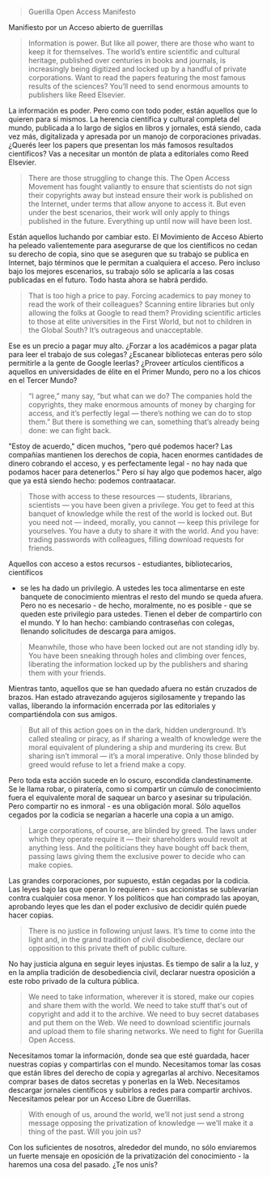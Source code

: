 > Guerilla Open Access Manifesto

Manifiesto por un Acceso abierto de guerrillas

> Information is power. But like all power, there are those who want to
> keep it for themselves. The world’s
> entire scientific and cultural heritage, published over centuries in
> books and journals, is increasingly
> being digitized and locked up by a handful of private corporations.
> Want to read the papers featuring the
> most famous results of the sciences? You’ll need to send enormous
> amounts to publishers like Reed Elsevier.

La información es poder. Pero como con todo poder, están aquellos que lo
quieren para sí mismos. La herencia científica y cultural completa del mundo,
publicada a lo largo de siglos en libros y jornales, está siendo, cada vez más,
digitalizada y apresada por un manojo de corporaciones privadas. ¿Querés leer
los papers que presentan los más famosos resultados científicos? Vas
a necesitar un montón de plata a editoriales como Reed Elsevier.

> There are those struggling to change this. The Open Access Movement
> has fought valiantly to ensure that
> scientists do not sign their copyrights away but instead ensure their
> work is published on the Internet,
> under terms that allow anyone to access it. But even under the best
> scenarios, their work will only apply to
> things published in the future. Everything up until now will have been lost.

Están aquellos luchando por cambiar esto. El Movimiento de Acceso Abierto ha
peleado valientemente para asegurarse de que los científicos no cedan su
derecho de copia, sino que se aseguren que su trabajo se publica en Internet,
bajo términos que le permitan a cualquiera el acceso. Pero incluso bajo los
mejores escenarios, su trabajo sólo se aplicaría a las cosas publicadas en el
futuro. Todo hasta ahora se habrá perdido.

> That is too high a price to pay. Forcing academics to pay money to
> read the work of their colleagues?
> Scanning entire libraries but only allowing the folks at Google to
> read them? Providing scientific articles
> to those at elite universities in the First World, but not to children
> in the Global South? It’s outrageous
> and unacceptable.

Ese es un precio a pagar muy alto. ¿Forzar a los académicos a pagar plata para
leer el trabajo de sus colegas? ¿Escanear bibliotecas enteras pero sólo
permitirle a la gente de Google leerlas? ¿Proveer artículos científicos
a aquellos en universidades de élite en el Primer Mundo, pero no a los chicos
en el Tercer Mundo?

> “I agree,” many say, “but what can we do? The companies hold the
> copyrights, they make enormous amounts of
> money by charging for access, and it’s perfectly legal — there’s
> nothing we can do to stop them.” But there
> is something we can, something that’s already being done: we can fight back.

"Estoy de acuerdo," dicen muchos, "pero qué podemos hacer? Las compañías
mantienen los derechos de copia, hacen enormes cantidades de dinero cobrando el
acceso, y es perfectamente legal - no hay nada que podamos hacer para
detenerlos." Pero sí hay algo que podemos hacer, algo que ya está siendo hecho:
podemos contraatacar.

> Those with access to these resources — students, librarians,
> scientists — you have been given a privilege.
> You get to feed at this banquet of knowledge while the rest of the
> world is locked out. But you need not —
> indeed, morally, you cannot — keep this privilege for yourselves. You
> have a duty to share it with the
> world. And you have: trading passwords with colleagues, filling
> download requests for friends.

Aquellos con acceso a estos recursos - estudiantes, bibliotecarios, científicos
- se les ha dado un privilegio. A ustedes les toca alimentarse en este banquete
de conocimiento mientras el resto del mundo se queda afuera. Pero no es
necesario - de hecho, moralmente, no es posible - que se queden este privilegio
para ustedes. Tienen el deber de compartirlo con el mundo. Y lo han hecho:
cambiando contraseñas con colegas, llenando solicitudes de descarga para
amigos.

> Meanwhile, those who have been locked out are not standing idly by.
> You have been sneaking through holes and
> climbing over fences, liberating the information locked up by the
> publishers and sharing them with your
> friends.

Mientras tanto, aquellos que se han quedado afuera no están cruzados de brazos.
Han estado atravezando agujeros sigilosamente y trepando las vallas, liberando
la información encerrada por las editoriales y compartiéndola con sus amigos.

> But all of this action goes on in the dark, hidden underground. It’s
> called stealing or piracy, as if
> sharing a wealth of knowledge were the moral equivalent of plundering
> a ship and murdering its crew. But
> sharing isn’t immoral — it’s a moral imperative. Only those blinded by
> greed would refuse to let a friend
> make a copy.

Pero toda esta acción sucede en lo oscuro, escondida clandestinamente. Se le
llama robar, o piratería, como si compartir un cúmulo de conocimiento fuera el
equivalente moral de saquear un barco y asesinar su tripulación. Pero compartir
no es inmoral - es una obligación moral. Sólo aquellos cegados por la codicia
se negarían a hacerle una copia a un amigo.

> Large corporations, of course, are blinded by greed. The laws under
> which they operate require it — their
> shareholders would revolt at anything less. And the politicians they
> have bought off back them, passing laws
> giving them the exclusive power to decide who can make copies.

Las grandes corporaciones, por supuesto, están cegadas por la codicia. Las
leyes bajo las que operan lo requieren - sus accionistas se sublevarían
contra cualquier cosa menor. Y los políticos que han comprado las apoyan,
aprobando leyes que les dan el poder exclusivo de decidir quién puede hacer
copias.

> There is no justice in following unjust laws. It’s time to come into
> the light and, in the grand tradition
> of civil disobedience, declare our opposition to this private theft of
> public culture.

No hay justicia alguna en seguir leyes injustas. Es tiempo de salir a la
luz, y en la amplia tradición de desobediencia civil, declarar nuestra
oposición a este robo privado de la cultura pública.

> We need to take information, wherever it is stored, make our copies
> and share them with the world. We need
> to take stuff that's out of copyright and add it to the archive. We
> need to buy secret databases and put
> them on the Web. We need to download scientific journals and upload
> them to file sharing networks. We need
> to fight for Guerilla Open Access.

Necesitamos tomar la información, donde sea que esté guardada, hacer
nuestras copias y compartirlas con el mundo. Necesitamos tomar las cosas
que están libres del derecho de copia y agregarlas al archivo. Necesitamos
comprar bases de datos secretas y ponerlas en la Web. Necesitamos descargar
jornales científicos y subirlos a redes para compartir archivos.
Necesitamos pelear por un Acceso Libre de Guerrillas.

> With enough of us, around the world, we’ll not just send a strong
> message opposing the privatization of
> knowledge — we’ll make it a thing of the past. Will you join us?

Con los suficientes de nosotros, alrededor del mundo, no sólo enviaremos un
fuerte mensaje en oposición de la privatización del conocimiento - la
haremos una cosa del pasado. ¿Te nos unís?
